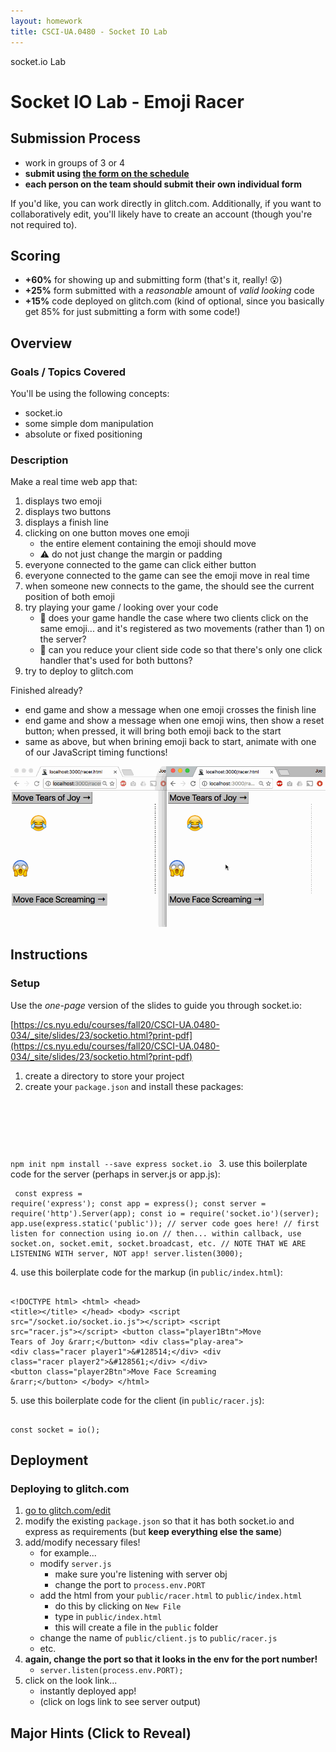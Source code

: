 ```yaml
---
layout: homework
title: CSCI-UA.0480 - Socket IO Lab
---
```


<div class="panel panel-default">
	<div class="panel-heading">socket.io Lab</div>
	<div class="panel-body" markdown="block">

# Socket IO Lab - Emoji Racer 

## Submission Process

* work in groups of 3 or 4 
* __submit using [the form on the schedule](../#class22)__
* __each person on the team should submit their own individual form__

If you'd like, you can work directly in glitch.com. Additionally, if you want to collaboratively edit, you'll likely have to create an account (though you're not required to).

## Scoring

* __+60%__ for showing up and submitting form  (that's it, really! 😮)
* __+25%__ form submitted with a _reasonable_ amount of _valid looking_ code
* __+15%__ code deployed on glitch.com (kind of optional, since you basically get 85% for just submitting a form with some code!)

## Overview

### Goals / Topics Covered

You'll be using the following concepts:

* socket.io
* some simple dom manipulation
* absolute or fixed positioning

### Description


Make a real time web app that:

1. displays two emoji
2. displays two buttons
3. displays a finish line
4. clicking on one button moves one emoji
	* the entire element containing the emoji should move
	* ⚠️ do not just change the margin or padding
5. everyone connected to the game can click either button
6. everyone connected to the game can see the emoji move in real time
7. when someone new connects to the game, the should see the current position of both emoji
8. try playing your game / looking over your code
	* 👀 does your game handle the case where two clients click on the same emoji... and it's registered as two movements (rather than 1) on the server?
	* 🤔 can you reduce your client side code so that there's only one click handler that's used for both buttons?
9. try to deploy to glitch.com

Finished already? 

* end game and show a message when one emoji crosses the finish line
* end game and show a message when one emoji wins, then show a reset button; when pressed, it will bring both emoji back to the start
* same as above, but when brining emoji back to start, animate with one of our JavaScript timing functions!




<img src="../resources/img/hw09-screen.gif" alt="example emoji racer animation">


## Instructions

### Setup

Use the _one-page_ version of the slides to guide you through socket.io:

[https://cs.nyu.edu/courses/fall20/CSCI-UA.0480-034/_site/slides/23/socketio.html?print-pdf](https://cs.nyu.edu/courses/fall20/CSCI-UA.0480-034/_site/slides/23/socketio.html?print-pdf)

1. create a directory to store your project
2. create your `package.json` and install these packages:
	<pre><code data-trim contenteditable>
npm init
npm install --save express socket.io
</code></pre>
3. use this boilerplate code for the server (perhaps in server.js or app.js):
    <pre><code data-trim contenteditable>
const express = require('express');
const app = express();
const server = require('http').Server(app);
const io = require('socket.io')(server);
app.use(express.static('public'));
// server code goes here!
// first listen for connection using io.on
// then... within callback, use socket.on, socket.emit, socket.broadcast, etc.
// NOTE THAT WE ARE LISTENING WITH server, NOT app!
server.listen(3000);
</code></pre>
4. use this boilerplate code for the markup (in `public/index.html`):
	<pre><code data-trim contenteditable>
&lt;!DOCTYPE html&gt;
&lt;html&gt;
&lt;head&gt;
&lt;title&gt;&lt;/title&gt;
&lt;/head&gt;
&lt;body&gt;
&lt;script src="/socket.io/socket.io.js"&gt;&lt;/script&gt;
&lt;script src="racer.js"&gt;&lt;/script&gt;
&lt;button class="player1Btn"&gt;Move Tears of Joy &amp;rarr;&lt;/button&gt;
&lt;div class="play-area"&gt;
  &lt;div class="racer player1"&gt;&amp;#128514;&lt;/div&gt;
  &lt;div class="racer player2"&gt;&amp;#128561;&lt;/div&gt;
&lt;/div&gt;
&lt;button class="player2Btn"&gt;Move Face Screaming &amp;rarr;&lt;/button&gt;
&lt;/body&gt;
&lt;/html&gt;
</code></pre>
5. use this boilerplate code for the client (in `public/racer.js`):
    <pre><code data-trim contenteditable>
    const socket = io();
</code></pre>

## Deployment

### Deploying to glitch.com

1. [go to glitch.com/edit](https://glitch.com/edit/)
2. modify the existing `package.json` so that it has both socket.io and express as requirements (but __keep everything else the same__)
3. add/modify necessary files!
    * for example...
    * modify `server.js` 
		* make sure you're listening with server obj
		* change the port to `process.env.PORT`
    * add the html from your `public/racer.html` to `public/index.html`
		* do this by clicking on `New File`
		* type in `public/index.html`
		* this will create a file in the `public` folder
    * change the name of `public/client.js` to `public/racer.js`
    * etc.
4. __again, change the port so that it looks in the env for the port number!__
    * `server.listen(process.env.PORT);`
5. click on the look link...  
    * instantly deployed app!
    * (click on logs link to see server output)

<div class="hideInner" markdown="block">

## Major Hints (Click to Reveal)

<div class="hidden" markdown="block">

### Wait, How Do I Even?

Most real-time games work by having the server be the _single source of truth_ for game state (for example, the positions of the emoji). 

An easy way to implement this game is by:

1. storing the positions of both emoji on the server (global variables would be sufficient)
2. pushing out the exact positions of each emoji to the connected clients
    * rather than incrementing the position
    * (because it reduces the possibility of the positions becoming out of sync)


### Don't feel like dealing with css? You can use this:

<pre><code data-trim contenteditable>
&lt;style type="text/css" media="screen"&gt;

.racer {
  position: absolute;
  left: 0px;
  font-size: 100px;
}

.player1 {
  top: 50px;
}    

.player2 {
  top: 300px
}    

.play-area {
  position: relative;
  width: 800px;
  height: 500px;
  border-right: 3px dashed black;
}

button {
  font-size: 3em;
}
&lt;/style&gt;

</code></pre>


</div>
<script>
document.addEventListener('DOMContentLoaded', main);
function main() {
    const divs = document.querySelectorAll('.hideInner');

    function handleClick() {
        this.querySelector('div').classList.toggle('hidden');
    }

    divs.forEach((d) => {
        d.addEventListener('click', handleClick);
    });
}

</script>
<style>
.hidden {
    display: none;
}
</style>


</div>
</div>
